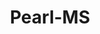 ---
title: Pearl-MS
slug: pearl-ms
f_state:
- cms/state/mississippi.md
f_locations:
- cms/payday-loan/a-1-check-cashing-inc-553.md
- cms/payday-loan/a-1-check-cashing-inc-556.md
- cms/payday-loan/ace-check-advance-inc-909.md
- cms/payday-loan/advance-america-1967.md
- cms/payday-loan/advantage-specialty-insurers-3574.md
- cms/payday-loan/all-american-check-exchange-inc-3783.md
- cms/payday-loan/cash-cow-6985.md
- cms/payday-loan/cash-to-go-8740.md
- cms/payday-loan/cash-usa-8949.md
- cms/payday-loan/check-club-inc-11132.md
- cms/payday-loan/check-exchange-of-pearl-11281.md
- cms/payday-loan/e-z-cash---pearl-16364.md
- cms/payday-loan/e-z-cash-advance-16384.md
- cms/payday-loan/greentree-check-advance-19218.md
- cms/payday-loan/national-cash-advance-22510.md
- cms/payday-loan/speedee-cash-26642.md
- cms/payday-loan/th-rifty-check-advance-27660.md
- cms/payday-loan/usa-credit-llc-28437.md
updated-on: '2024-05-30T13:41:28.615Z'
created-on: '2024-05-30T13:41:28.615Z'
published-on: '2024-05-30T13:54:32.469Z'
f_city: Pearl
layout: '[city].html'
tags: city
---
